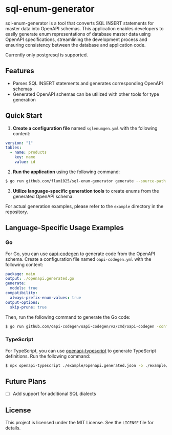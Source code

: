 # sql-enum-generator

sql-enum-generator is a tool that converts SQL INSERT statements for master data into OpenAPI schemas. This application enables developers to easily generate enum representations of database master data using OpenAPI specifications, streamlining the development process and ensuring consistency between the database and application code.

Currently only postgresql is supported.

## Features

- Parses SQL INSERT statements and generates corresponding OpenAPI schemas
- Generated OpenAPI schemas can be utilized with other tools for type generation

## Quick Start

1. **Create a configuration file** named `sqlenumgen.yml` with the following content:

```yaml
version: "1"
tables:
  - name: products
    key: name
    value: id
```

2. **Run the application** using the following command:

```sh
$ go run github.com/flum1025/sql-enum-generator generate --source-path ./example/master.sql --output-path ./example/openapi.generated.json --config ./example/sqlenumgen.yml
```

3. **Utilize language-specific generation tools** to create enums from the generated OpenAPI schema.

For actual generation examples, please refer to the `example` directory in the repository.

## Language-Specific Usage Examples

### Go

For Go, you can use [oapi-codegen](https://github.com/oapi-codegen/oapi-codegen) to generate code from the OpenAPI schema. Create a configuration file named `oapi-codegen.yml` with the following content:

```yaml
package: main
output: ./openapi.generated.go
generate:
  models: true
compatibility:
  always-prefix-enum-values: true
output-options:
  skip-prune: true
```

Then, run the following command to generate the Go code:

```sh
$ go run github.com/oapi-codegen/oapi-codegen/v2/cmd/oapi-codegen -config ./example/oapi-codegen.yml ./example/openapi.generated.json
```

### TypeScript

For TypeScript, you can use [openapi-typescript](https://github.com/openapi-ts/openapi-typescript) to generate TypeScript definitions. Run the following command:

```sh
$ npx openapi-typescript ./example/openapi.generated.json -o ./example/openapi.generated.d.ts --enum
```

## Future Plans

- [ ] Add support for additional SQL dialects

## License

This project is licensed under the MIT License. See the `LICENSE` file for details.
